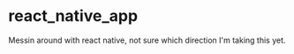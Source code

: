# react_native_app
Messin around with react native, not sure which direction I'm taking this yet.


<!-- gonna get this started -->

<!-- Need to figure out which direction I want to go with this -->

<!-- Ecommerce, lore app, art. -->